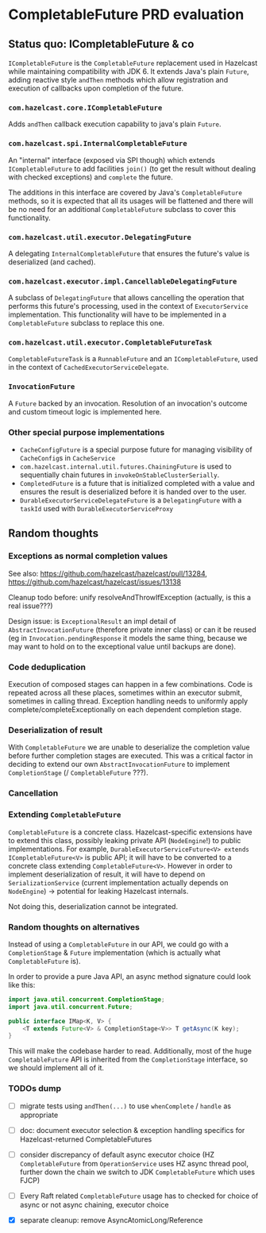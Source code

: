 # CompletableFuture PRD evaluation

## Status quo: ICompletableFuture & co

`ICompletableFuture` is the `CompletableFuture` replacement used in Hazelcast while maintaining compatibility with JDK 6. It extends Java's plain `Future`, adding reactive style `andThen` methods which allow registration and execution of callbacks upon completion of the future.

### `com.hazelcast.core.ICompletableFuture`

Adds `andThen` callback execution capability to java's plain `Future`.

### `com.hazelcast.spi.InternalCompletableFuture`

An "internal" interface (exposed via SPI though) which extends `ICompletableFuture` to add facilities `join()` (to get the result without dealing with checked exceptions) and `complete` the future.

The additions in this interface are covered by Java's `CompletableFuture` methods, so it is expected that all its usages will be flattened and there will be no need for an additional `CompletableFuture` subclass to cover this functionality.

### `com.hazelcast.util.executor.DelegatingFuture`

A delegating `InternalCompletableFuture` that ensures the future's value is deserialized (and cached).

### `com.hazelcast.executor.impl.CancellableDelegatingFuture`

A subclass of `DelegatingFuture` that allows cancelling the operation that performs this future's processing, used in the context of `ExecutorService` implementation. This functionality will have to be implemented in a `CompletableFuture` subclass to replace this one.

### `com.hazelcast.util.executor.CompletableFutureTask`

`CompletableFutureTask` is a `RunnableFuture` and an `ICompletableFuture`, used in the context of `CachedExecutorServiceDelegate`.

### `InvocationFuture`

A `Future` backed by an invocation. Resolution of an invocation's outcome and custom timeout logic is implemented here.

### Other special purpose implementations

* `CacheConfigFuture` is a special purpose future for managing visibility of `CacheConfig`s in `CacheService`
* `com.hazelcast.internal.util.futures.ChainingFuture` is used to sequentially chain futures in `invokeOnStableClusterSerially`.
* `CompletedFuture` is a future that is initialized completed with a value and ensures the result is deserialized before it is handed over to the user.
* `DurableExecutorServiceDelegateFuture` is a `DelegatingFuture` with a `taskId` used with `DurableExecutorServiceProxy`


## Random thoughts

### Exceptions as normal completion values

See also: https://github.com/hazelcast/hazelcast/pull/13284, https://github.com/hazelcast/hazelcast/issues/13138

Cleanup todo before: unify resolveAndThrowIfException (actually, is this a real issue???)

Design issue: is `ExceptionalResult` an impl detail of `AbstractInvocationFuture` (therefore private inner class)
or can it be reused (eg in `Invocation.pendingResponse` it models the same thing, because we may want to hold on to
the exceptional value until backups are done).

### Code deduplication

Execution of composed stages can happen in a few combinations. Code is repeated across all these
places, sometimes within an executor submit, sometimes in calling thread. Exception handling needs to uniformly
apply complete/completeExceptionally on each dependent completion stage.


### Deserialization of result

With `CompletableFuture` we are unable to deserialize the completion value before further completion stages are executed.
This was a critical factor in deciding to extend our own `AbstractInvocationFuture` to implement `CompletionStage` (/ `CompletableFuture` ???). 

### Cancellation

### Extending `CompletableFuture`

`CompletableFuture` is a concrete class. Hazelcast-specific extensions have to extend this class, possibly leaking private API (`NodeEngine`!) to public implementations. For example,
`DurableExecutorServiceFuture<V> extends ICompletableFuture<V>` is public API; it will have to be converted to a concrete class extending `CompletableFuture<V>`. However in order to implement
deserialization of result, it will have to depend on `SerializationService` (current implementation actually depends on `NodeEngine`) -> potential for leaking Hazelcast internals.

Not doing this, deserialization cannot be integrated.

### Random thoughts on alternatives

Instead of using a `CompletableFuture` in our API, we could go with a `CompletionStage` & `Future` implementation (which is actually what `CompletableFuture` is).

In order to provide a pure Java API, an async method signature could look like this:

```java
import java.util.concurrent.CompletionStage;
import java.util.concurrent.Future;

public interface IMap<K, V> {
    <T extends Future<V> & CompletionStage<V>> T getAsync(K key);
}
```

This will make the codebase harder to read. Additionally, most of the huge `CompletableFuture` API is inherited from the `CompletionStage` interface, so we should implement all of it.




### TODOs dump

 * [ ] migrate tests using `andThen(...)` to use `whenComplete` / `handle` as appropriate
 * [ ] doc: document executor selection & exception handling specifics for Hazelcast-returned CompletableFutures
 * [ ] consider discrepancy of default async executor choice (HZ `CompletableFuture` from `OperationService` uses HZ async thread pool, further down the chain we switch to JDK `CompletableFuture` which uses FJCP)
 * [ ] Every Raft related `CompletableFuture` usage has to checked for choice of async or not async chaining, executor choice
 * [x] separate cleanup: remove AsyncAtomicLong/Reference
 
 
